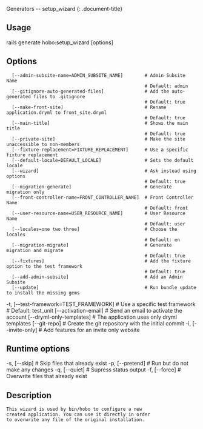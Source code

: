 Generators -- setup\_wizard
{: .document-title}


## Usage

    

  rails generate hobo:setup_wizard [options]


## Options

    

      [--admin-subsite-name=ADMIN_SUBSITE_NAME]        # Admin Subsite Name
                                                       # Default: admin
      [--gitignore-auto-generated-files]               # Add the auto-generated files to .gitignore
                                                       # Default: true
      [--make-front-site]                              # Rename application.dryml to front_site.dryml
                                                       # Default: true
      [--main-title]                                   # Shows the main title
                                                       # Default: true
      [--private-site]                                 # Make the site unaccessible to non-members
      [--fixture-replacement=FIXTURE_REPLACEMENT]      # Use a specific fixture replacement
      [--default-locale=DEFAULT_LOCALE]                # Sets the default locale
      [--wizard]                                       # Ask instead using options
                                                       # Default: true
      [--migration-generate]                           # Generate migration only
      [--front-controller-name=FRONT_CONTROLLER_NAME]  # Front Controller Name
                                                       # Default: front
      [--user-resource-name=USER_RESOURCE_NAME]        # User Resource Name
                                                       # Default: user
      [--locales=one two three]                        # Choose the locales
                                                       # Default: en
      [--migration-migrate]                            # Generate migration and migrate
                                                       # Default: true
      [--fixtures]                                     # Add the fixture option to the test framework
                                                       # Default: true
      [--add-admin-subsite]                            # Add an Admin Subsite
      [--update]                                       # Run bundle update to install the missing gems
  -t, [--test-framework=TEST_FRAMEWORK]                # Use a specific test framework
                                                       # Default: test_unit
      [--activation-email]                             # Send an email to activate the account
      [--dryml-only-templates]                         # The application uses only dryml templates
      [--git-repo]                                     # Create the git repository with the initial commit
  -i, [--invite-only]                                  # Add features for an invite only website


## Runtime options

    

  -s, [--skip]     # Skip files that already exist
  -p, [--pretend]  # Run but do not make any changes
  -q, [--quiet]    # Supress status output
  -f, [--force]    # Overwrite files that already exist


## Description

    

    This wizard is used by bin/hobo to configure a new
    created application. You can use it directly in order
    to overwrite any file of the original installation.
